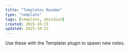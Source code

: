 ```yaml
---
title: "Templates Readme"
type: "template"
tags: [template, obsidian]
created: 2025-10-23
updated: 2025-10-23
---
```

Use these with the Templater plugin to spawn new notes.
